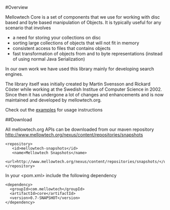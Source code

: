 #Overview

Mellowtech Core is a set of components that we use for working with disc based
and byte based manipulation of Objects. It is typically useful for any scenario
that involves

* a need for storing your collections on disc
* sorting large collections of objects that will not fit in memory
* consistent access to files that contains objects
* fast transformation of objects from and to byte representations (instead of using normal
  Java Serialization)  
  

In our own work we have used this library mainly for developing search engines.

The library itself was initially created by Martin Svensson and Rickard Cöster while
working at the Swedish Institue of Computer Science in 2002. Since then it has undergone
a lot of changes and enhancements and is now maintained and developed by mellowtech.org.

Check out the [examples](examples.html) for usage instructions

##Download

All mellowtech.org APIs can be downloaded from our maven repository
http://www.mellowtech.org/nexus/content/repositories/snapshots

```
<repository>
   <id>mellowtech-snapshots</id>
   <name>Mellowtech Snapshots</name>
   <url>http://www.mellowtech.org/nexus/content/repositories/snapshots/</url>
</repository>
```

In your <pom.xml> include the following dependency

```
<dependency>
  <groupId>com.mellowtech</groupId>
  <artifactId>core</artifactId>
  <version>0.7-SNAPSHOT</version>
</dependency>
```





